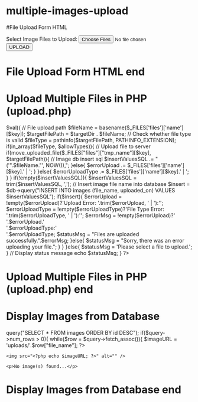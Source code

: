 # multiple-images-upload

#File Upload Form HTML

<form action="" method="post" enctype="multipart/form-data">
    Select Image Files to Upload:
    <input type="file" name="files[]" multiple >
    <input type="submit" name="submit" value="UPLOAD">
</form>

# File Upload Form HTML end
# Upload Multiple Files in PHP (upload.php)

<?php 
if(isset($_POST['submit'])){ 
    // Include the database configuration file 
    include_once 'dbConfig.php'; 
     
    // File upload configuration 
    $targetDir = "uploads/"; 
    $allowTypes = array('jpg','png','jpeg','gif'); 
     
    $statusMsg = $errorMsg = $insertValuesSQL = $errorUpload = $errorUploadType = ''; 
    $fileNames = array_filter($_FILES['files']['name']); 
    if(!empty($fileNames)){ 
        foreach($_FILES['files']['name'] as $key=>$val){ 
            // File upload path 
            $fileName = basename($_FILES['files']['name'][$key]); 
            $targetFilePath = $targetDir . $fileName; 
             
            // Check whether file type is valid 
            $fileType = pathinfo($targetFilePath, PATHINFO_EXTENSION); 
            if(in_array($fileType, $allowTypes)){ 
                // Upload file to server 
                if(move_uploaded_file($_FILES["files"]["tmp_name"][$key], $targetFilePath)){ 
                    // Image db insert sql 
                    $insertValuesSQL .= "('".$fileName."', NOW()),"; 
                }else{ 
                    $errorUpload .= $_FILES['files']['name'][$key].' | '; 
                } 
            }else{ 
                $errorUploadType .= $_FILES['files']['name'][$key].' | '; 
            } 
        } 
         
        if(!empty($insertValuesSQL)){ 
            $insertValuesSQL = trim($insertValuesSQL, ','); 
            // Insert image file name into database 
            $insert = $db->query("INSERT INTO images (file_name, uploaded_on) VALUES $insertValuesSQL"); 
            if($insert){ 
                $errorUpload = !empty($errorUpload)?'Upload Error: '.trim($errorUpload, ' | '):''; 
                $errorUploadType = !empty($errorUploadType)?'File Type Error: '.trim($errorUploadType, ' | '):''; 
                $errorMsg = !empty($errorUpload)?'<br/>'.$errorUpload.'<br/>'.$errorUploadType:'<br/>'.$errorUploadType; 
                $statusMsg = "Files are uploaded successfully.".$errorMsg; 
            }else{ 
                $statusMsg = "Sorry, there was an error uploading your file."; 
            } 
        } 
    }else{ 
        $statusMsg = 'Please select a file to upload.'; 
    } 
     
    // Display status message 
    echo $statusMsg; 
} 
?>

# Upload Multiple Files in PHP (upload.php) end
# Display Images from Database

<?php
// Include the database configuration file
include_once 'dbConfig.php';

// Get images from the database
$query = $db->query("SELECT * FROM images ORDER BY id DESC");

if($query->num_rows > 0){
    while($row = $query->fetch_assoc()){
        $imageURL = 'uploads/'.$row["file_name"];
?>
    <img src="<?php echo $imageURL; ?>" alt="" />
<?php }
}else{ ?>
    <p>No image(s) found...</p>
<?php } ?> 
# Display Images from Database end
